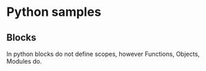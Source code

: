 # Python samples

## Blocks

In python blocks do not define scopes, however Functions, Objects, Modules do.
